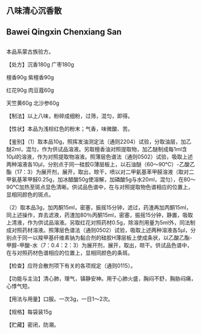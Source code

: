 ## 八味清心沉香散

## Bawei Qingxin Chenxiang San

## 

本品系蒙古族验方。

【处方】沉香180g 广枣180g

檀香90g 紫檀香90g

红花90g 肉豆蔻60g

天竺黄60g 北沙参60g

【制法】以上八味，粉碎成细粉，过筛，混匀，即得。

【性状】本品为浅棕红色的粉末；气香，味微酸、苦。

【鉴别】（1）取本品10g，照挥发油测定法（通则2204）试验，分取油层，加乙醚2ml，混匀，作为供试品溶液。另取檀香油对照提取物，加乙醚制成每1ml含10μl的溶液，作为对照提取物溶液。照薄层色谱法（通则0502）试验，吸取上述两种溶液各10μl，分别点于同一硅胶G薄层板上，以石油醚（60～90℃）-乙酸乙酯（17：3）为展开剂，展开，取出，晾干，喷以对二甲氨基苯甲醛溶液（取对二甲氨基苯甲醛0.25g，加冰醋酸50g使溶解，加磷酸5g与水20ml，混匀），在80～90℃加热至斑点显色清晰。供试品色谱中，在与对照提取物色谱相应的位置上，显相同颜色的斑点。

（2）取本品3g，加丙酮15ml，密塞，振摇15分钟，滤过，药渣再加丙酮15ml，同上述操作，弃去滤液，药渣加80％丙酮15ml，密塞，振摇15分钟，静置，吸取上清液，作为供试品溶液。另取红花对照药材0.5g，除溶剂用量为5ml外，同法制成对照药材溶液。照薄层色谱法（通则0502）试验，吸取上述两种溶液各5μl，分别点于同一以羧甲基纤维素钠为黏合剂的硅胶H薄层板上使成条状，以乙酸乙酯-甲醇-甲酸-水（7：0.4：2：3）为展开剂，展开，取出，晾干。供试品色谱中，在与对照药材色谱相应的位置上，显相同颜色的条斑。

【检查】应符合散剂项下有关的各项规定（通则0115）。

【功能与主治】清心肺，理气，镇静安神。用于心肺火盛，胸闷不舒，胸胁闷痛，心悸气短。

【用法与用量】口服。一次3g，一日1～2次。

【规格】每袋装15g

【贮藏】密闭，防潮。